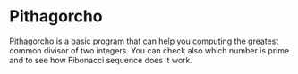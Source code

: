 # Pithagorcho
Pithagorcho is  a basic program that can help you computing the greatest common divisor of two integers. You can  check also which number is prime and to see how Fibonacci sequence does it work.
